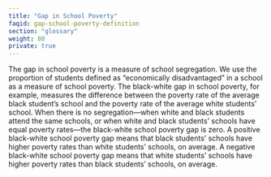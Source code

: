 ```yaml
---
title: "Gap in School Poverty"
faqid: gap-school-poverty-definition
section: "glossary" 
weight: 80
private: true
---
```

The gap in school poverty is a measure of school segregation. We use the proportion of students defined as “economically disadvantaged” in a school as a measure of school poverty. The black-white gap in school poverty, for example, measures the difference between the poverty rate of the average black student’s school and the poverty rate of the average white students’ school. When there is no segregation—when white and black students attend the same schools, or when white and black students’ schools have equal poverty rates—the black-white school poverty gap is zero. A positive black-white school poverty gap means that black students’ schools have higher poverty rates than white students’ schools, on average. A negative black-white school poverty gap means that white students’ schools have higher poverty rates than black students’ schools, on average.
